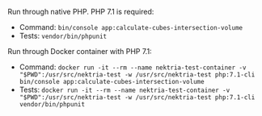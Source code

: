 Run through native PHP. PHP 7.1 is required:
* Command: `bin/console app:calculate-cubes-intersection-volume`
* Tests: `vendor/bin/phpunit`

Run through Docker container with PHP 7.1:
* Command: `docker run -it --rm --name nektria-test-container -v "$PWD":/usr/src/nektria-test -w /usr/src/nektria-test php:7.1-cli bin/console app:calculate-cubes-intersection-volume`
* Tests: `docker run -it --rm --name nektria-test-container -v "$PWD":/usr/src/nektria-test -w /usr/src/nektria-test php:7.1-cli vendor/bin/phpunit`